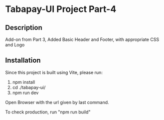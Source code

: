 # Tabapay-UI Project Part-4 #

## Description ##
Add-on from Part 3, Added Basic Header and Footer, with appropriate CSS and Logo


## Installation ##
Since this project is built using Vite, please run:
1. npm install
2. cd ./tabapay-ui/
3. npm run dev

Open Browser with the url given by last command.

To check production, run "npm run build"